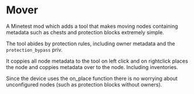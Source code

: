 # Mover

A Minetest mod which adds a tool that makes moving nodes containing metadata such as chests and protection blocks extremely simple.

The tool abides by protection rules, including owner metadata and the `protection_bypass` priv.

It coppies all node metadata to the tool on left click and on rightclick places the node and coppies metadata over to the node. Including inventories.

Since the device uses the on_place function there is no worrying about unconfigured nodes (such as protection blocks without owners).
